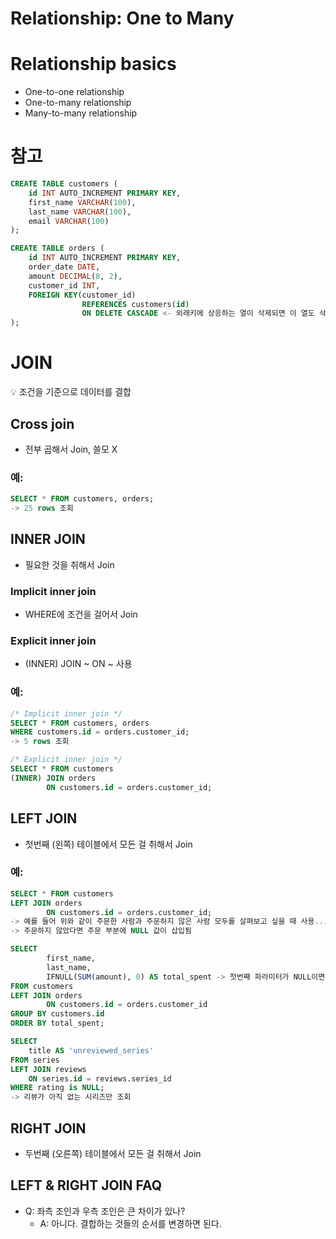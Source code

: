 # Relationship: One to Many

# Relationship basics

- One-to-one relationship
- One-to-many relationship
- Many-to-many relationship

# 참고

```sql
CREATE TABLE customers (
    id INT AUTO_INCREMENT PRIMARY KEY,
    first_name VARCHAR(100),
    last_name VARCHAR(100), 
    email VARCHAR(100)
);

CREATE TABLE orders (
    id INT AUTO_INCREMENT PRIMARY KEY,
    order_date DATE,
    amount DECIMAL(8, 2),
    customer_id INT,
    FOREIGN KEY(customer_id) 
				REFERENCES customers(id)
				ON DELETE CASCADE <- 외래키에 상응하는 열이 삭제되면 이 열도 삭제
);
```

# JOIN

<aside>
💡 조건을 기준으로 데이터를 결합

</aside>

## Cross join

- 전부 곱해서 Join, 쓸모 X

### 예:

```sql
SELECT * FROM customers, orders;
-> 25 rows 조회
```

## INNER JOIN

- 필요한 것을 취해서 Join

### Implicit inner join

- WHERE에 조건을 걸어서 Join

### Explicit inner join

- (INNER) JOIN ~ ON ~ 사용

### 예:

```sql
/* Implicit inner join */
SELECT * FROM customers, orders
WHERE customers.id = orders.customer_id;
-> 5 rows 조회

/* Explicit inner join */
SELECT * FROM customers
(INNER) JOIN orders
		ON customers.id = orders.customer_id;
```

## LEFT JOIN

- 첫번째 (왼쪽) 테이블에서 모든 걸 취해서 Join

### 예:

```sql
SELECT * FROM customers
LEFT JOIN orders
		ON customers.id = orders.customer_id;
-> 예를 들어 위와 같이 주문한 사람과 주문하지 않은 사람 모두를 살펴보고 싶을 때 사용...
-> 주문하지 않았다면 주문 부분에 NULL 값이 삽입됨

SELECT
		first_name,
		last_name,
		IFNULL(SUM(amount), 0) AS total_spent -> 첫번째 파라미터가 NULL이면 0으로
FROM customers
LEFT JOIN orders
		ON customers.id = orders.customer_id
GROUP BY customers.id
ORDER BY total_spent;

SELECT
    title AS 'unreviewed_series'
FROM series
LEFT JOIN reviews
    ON series.id = reviews.series_id
WHERE rating is NULL;
-> 리뷰가 아직 없는 시리즈만 조회
```

## RIGHT JOIN

- 두번째 (오른쪽) 테이블에서 모든 걸 취해서 Join

## LEFT & RIGHT JOIN FAQ

- Q: 좌측 조인과 우측 조인은 큰 차이가 있나?
    - A: 아니다. 결합하는 것들의 순서를 변경하면 된다.